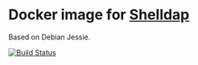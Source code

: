 # Docker image for [Shelldap](http://projects.martini.nu/shelldap/)

Based on Debian Jessie.

[![Build Status](https://travis-ci.org/jgiannuzzi/docker-shelldap.svg?branch=master)](https://travis-ci.org/jgiannuzzi/docker-shelldap)
